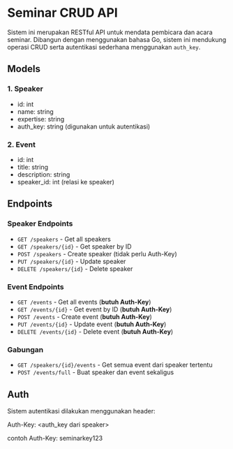 # Seminar CRUD API

Sistem ini merupakan RESTful API untuk mendata pembicara dan acara seminar. Dibangun dengan menggunakan bahasa Go, sistem ini mendukung operasi CRUD serta autentikasi sederhana menggunakan `auth_key`.

## Models

### 1. Speaker
- id: int
- name: string
- expertise: string
- auth_key: string (digunakan untuk autentikasi)

### 2. Event
- id: int
- title: string
- description: string
- speaker_id: int (relasi ke speaker)

## Endpoints

### Speaker Endpoints
- `GET /speakers` - Get all speakers
- `GET /speakers/{id}` - Get speaker by ID
- `POST /speakers` - Create speaker (tidak perlu Auth-Key)
- `PUT /speakers/{id}` - Update speaker
- `DELETE /speakers/{id}` - Delete speaker

### Event Endpoints
- `GET /events` - Get all events (**butuh Auth-Key**)
- `GET /events/{id}` - Get event by ID (**butuh Auth-Key**)
- `POST /events` - Create event (**butuh Auth-Key**)
- `PUT /events/{id}` - Update event (**butuh Auth-Key**)
- `DELETE /events/{id}` - Delete event (**butuh Auth-Key**)

### Gabungan
- `GET /speakers/{id}/events` - Get semua event dari speaker tertentu
- `POST /events/full` - Buat speaker dan event sekaligus

## Auth

Sistem autentikasi dilakukan menggunakan header:

Auth-Key: <auth_key dari speaker>

contoh
Auth-Key: seminarkey123